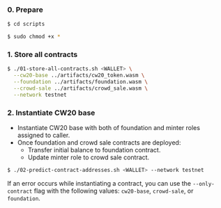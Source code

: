 ### 0. Prepare

```sh
$ cd scripts

$ sudo chmod +x *
```

### 1. Store all contracts

```sh
$ ./01-store-all-contracts.sh <WALLET> \
  --cw20-base ../artifacts/cw20_token.wasm \
  --foundation ../artifacts/foundation.wasm \
  --crowd-sale ../artifacts/crowd_sale.wasm \
  --network testnet
```

### 2. Instantiate CW20 base

- Instantiate CW20 base with both of foundation and minter roles assigned to caller.
- Once foundation and crowd sale contracts are deployed:
  - Transfer initial balance to foundation contract.
  - Update minter role to crowd sale contract.

```sh
$ ./02-predict-contract-addresses.sh <WALLET> --network testnet
```

If an error occurs while instantiating a contract, you can use the `--only-contract` flag with the following values: `cw20-base`, `crowd-sale`, or `foundation`.
